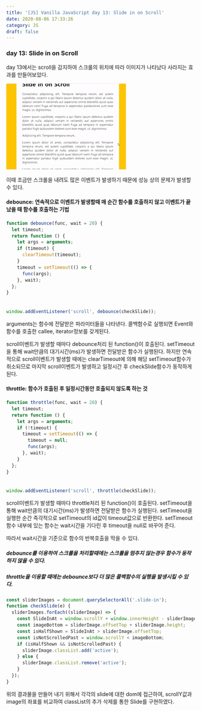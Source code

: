 ```yaml
---
title: '[JS] Vanilla JavaScript day 13: Slide in on Scroll'
date: 2020-08-06 17:33:26
category: JS
draft: false
---
```


### day 13: Slide in on Scroll

day 13에서는 scroll을 감지하여 스크롤의 위치에 따라 이미지가 나타났다 사라지는 효과를 만들어보았다.

![image](./image/day13.gif)

이때 조금만 스크롤을 내려도 많은 이벤트가 발생하기 때문에 성능 상의 문제가 발생할 수 있다.


#### debounce: 연속적으로 이벤트가 발생할때 매 순간 함수를 호출하지 않고 이벤트가 끝났을 때 함수를 호출하는 기법

```js
function debounce(func, wait = 20) {
  let timeout;
  return function () {
    let args = arguments;
    if (timeout) {
      clearTimeout(timeout);
    }
    timeout = setTimeout(() => {
      func(args);
    }, wait);
  };
}


window.addEventListener('scroll', debounce(checkSlide));
```

arguments는 함수에 전달받은 파라미터들을 나타낸다.
콜백함수로 실행되면 Event와 함수를 호출한 callee, iterator정보를 갖게된다.

scroll이벤트가 발생할 때마다 debounce처리 된 function()이 호출된다.
setTimeout을 통해 wait만큼의 대기시간(ms)가 발생하면 전달받은 함수가 실행된다.
하지만 연속적으로 scroll이벤트가 발생할 때에는 clearTimeout에 의해 해당 setTimeout함수가 취소되므로 마지막 scroll이벤트가 발생하고 일정시간 후 checkSlide함수가 동작하게 된다.

#### throttle: 함수가 호출된 후 일정시간동안 호출되지 않도록 하는 것

```js
function throttle(func, wait = 20) {
  let timeout;
  return function () {
    let args = arguments;
    if (!timeout) {
      timeout = setTimeout(() => {
        timeout = null;
        func(args);
      }, wait);
    }
  };
}


window.addEventListener('scroll', throttle(checkSlide));
```


scroll이벤트가 발생할 때마다 throttle처리 된 function()이 호출된다.
setTimeout을 통해 wait만큼의 대기시간(ms)가 발생하면 전달받은 함수가 실행된다.
setTimeout을 실행한 순간 즉각적으로 setTimeout의 id값이 timeout값으로 반환한다. 
setTimeout함수 내부에 있는 함수는 wait시간을 기다린 후 timeout을 null로 바꾸어 준다.

따라서 wait시간을 기준으로 함수의 반복호출을 막을 수 있다.


##### debounce를 이용하여 스크롤을 처리할때에는 스크롤을 멈추지 않는경우 함수가 동작하지 않을 수 있다.

##### throttle을 이용할 때에는 debounce보다 더 많은 콜백함수의 실행을 발생시킬 수 있다.


```js
const sliderImages = document.querySelectorAll('.slide-in');
function checkSlide(e) {
  sliderImages.forEach((sliderImage) => {
    const SlideInAt = window.scrollY + window.innerHeight - sliderImage.height / 2;
    const imageBottom = sliderImage.offsetTop + sliderImage.height;
    const isHalfShown = SlideInAt > sliderImage.offsetTop;
    const isNotScrolledPast = window.scrollY < imageBottom;
    if (isHalfShown && isNotScrolledPast) {
      sliderImage.classList.add('active');
    } else {
      sliderImage.classList.remove('active');
    }
  });
}

```

위의 결과물을 만들어 내기 위해서 각각의 slide에 대한 dom에 접근하여, 
scrollY값과 image의 좌표를 비교하여 classList의 추가 삭제를 통한 Slide를 구현하였다.

